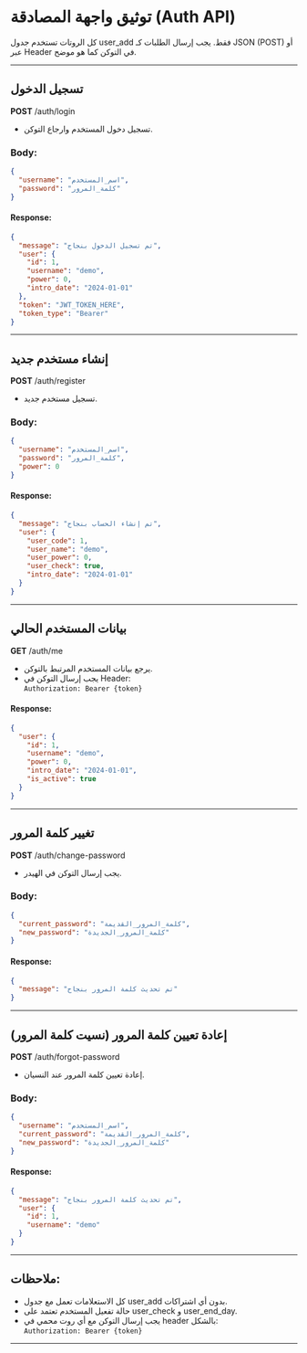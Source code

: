 # توثيق واجهة المصادقة (Auth API)

كل الروتات تستخدم جدول user_add فقط. يجب إرسال الطلبات كـ JSON (POST) أو عبر Header في التوكن كما هو موضح.

---

## تسجيل الدخول

**POST** /auth/login

- تسجيل دخول المستخدم وارجاع التوكن.

### Body:
```json
{
  "username": "اسم_المستخدم",
  "password": "كلمة_المرور"
}
```
#### Response:
```json
{
  "message": "تم تسجيل الدخول بنجاح",
  "user": {
    "id": 1,
    "username": "demo",
    "power": 0,
    "intro_date": "2024-01-01"
  },
  "token": "JWT_TOKEN_HERE",
  "token_type": "Bearer"
}
```

---
## إنشاء مستخدم جديد

**POST** /auth/register

- تسجيل مستخدم جديد.

### Body:
```json
{
  "username": "اسم_المستخدم",
  "password": "كلمة_المرور",
  "power": 0
}
```
#### Response:
```json
{
  "message": "تم إنشاء الحساب بنجاح",
  "user": {
    "user_code": 1,
    "user_name": "demo",
    "user_power": 0,
    "user_check": true,
    "intro_date": "2024-01-01"
  }
}
```

---
## بيانات المستخدم الحالي

**GET** /auth/me

- يرجع بيانات المستخدم المرتبط بالتوكن.
- يجب إرسال التوكن في Header:  
`Authorization: Bearer {token}`

#### Response:
```json
{
  "user": {
    "id": 1,
    "username": "demo",
    "power": 0,
    "intro_date": "2024-01-01",
    "is_active": true
  }
}
```

---
## تغيير كلمة المرور

**POST** /auth/change-password

- يجب إرسال التوكن في الهيدر.

### Body:
```json
{
  "current_password": "كلمة_المرور_القديمة",
  "new_password": "كلمة_المرور_الجديدة"
}
```
#### Response:
```json
{
  "message": "تم تحديث كلمة المرور بنجاح"
}
```

---
## إعادة تعيين كلمة المرور (نسيت كلمة المرور)

**POST** /auth/forgot-password

- إعادة تعيين كلمة المرور عند النسيان.

### Body:
```json
{
  "username": "اسم_المستخدم",
  "current_password": "كلمة_المرور_القديمة",
  "new_password": "كلمة_المرور_الجديدة"
}
```
#### Response:
```json
{
  "message": "تم تحديث كلمة المرور بنجاح",
  "user": {
    "id": 1,
    "username": "demo"
  }
}
```

---
## ملاحظات:
- كل الاستعلامات تعمل مع جدول user_add بدون أي اشتراكات.
- حالة تفعيل المستخدم تعتمد على user_check و user_end_day.
- يجب إرسال التوكن مع أي روت محمي في header بالشكل:  
`Authorization: Bearer {token}`

---

